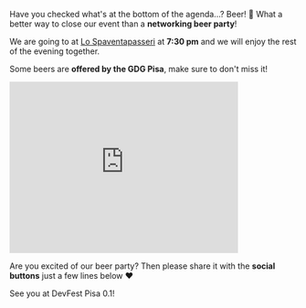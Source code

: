 Have you checked what's at the bottom of the agenda...? Beer! 🍻
What a better way to close our event than a **networking beer party**!

We are going to at [Lo Spaventapasseri](https://goo.gl/maps/J5o4SCja6DT2) at **7:30 pm** and we will enjoy the rest of the evening together.

Some beers are **offered by the GDG Pisa**, make sure to don't miss it!

<iframe src="https://www.google.com/maps/embed?pb=!1m18!1m12!1m3!1d2883.8075676818858!2d10.399867699999998!3d43.714548!2m3!1f0!2f0!3f0!3m2!1i1024!2i768!4f13.1!3m3!1m2!1s0x12d5919f2976fd31%3A0xc116e4cbfd213c24!2sThe+Scarecrow!5e0!3m2!1sen!2sit!4v1520563454193" width="400" height="300" frameborder="0" style="border:0" allowfullscreen></iframe>

Are you excited of our beer party? Then please share it with the **social buttons** just a few lines below ❤️

See you at DevFest Pisa 0.1!